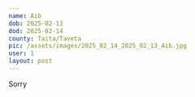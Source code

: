```yaml
---
name: Aib
dob: 2025-02-13
dod: 2025-02-14
county: Taita/Taveta
pic: /assets/images/2025_02_14_2025_02_13_Aib.jpg
user: 1
layout: post
---
```

<p class='py-2'>Sorry</p>
